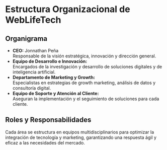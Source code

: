 # Estructura Organizacional de WebLifeTech

## Organigrama
- **CEO:** Jonnathan Peña  
  Responsable de la visión estratégica, innovación y dirección general.
- **Equipo de Desarrollo e Innovación:**  
  Encargados de la investigación y desarrollo de soluciones digitales y de inteligencia artificial.
- **Departamento de Marketing y Growth:**  
  Especialistas en estrategias de growth marketing, análisis de datos y consultoría digital.
- **Equipo de Soporte y Atención al Cliente:**  
  Aseguran la implementación y el seguimiento de soluciones para cada cliente.

## Roles y Responsabilidades
Cada área se estructura en equipos multidisciplinarios para optimizar la integración de tecnología y marketing, garantizando una respuesta ágil y eficaz a las necesidades del mercado.
